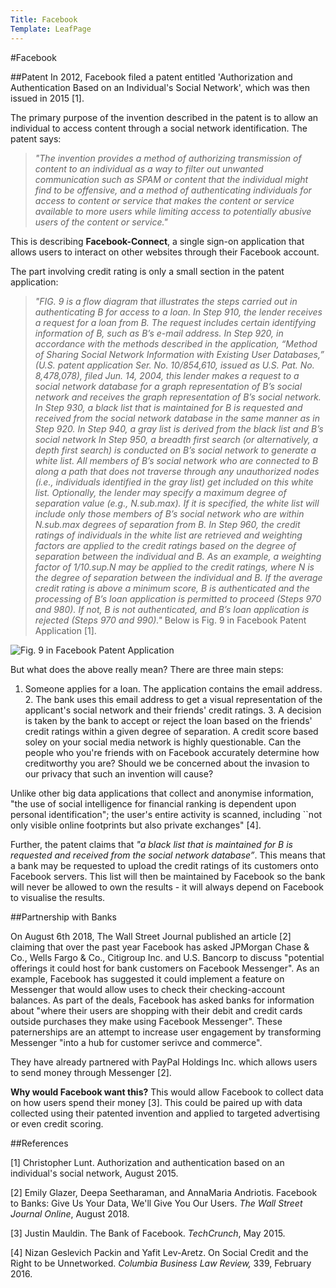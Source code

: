 ```yaml
---
Title: Facebook
Template: LeafPage
---
```


#Facebook

##Patent
In 2012, Facebook filed a patent entitled 'Authorization and Authentication Based on an Individual's Social Network', which was then issued in 2015 [1]. 

The primary purpose of the invention described in the patent is to allow an individual to access content through a social network identification. The patent says:
>*"The invention provides a method of authorizing transmission of content to an individual as a way to filter out unwanted communication such as SPAM or content that the individual might find to be offensive, and a method of authenticating individuals for access to content or service that makes the content or service available to more users while limiting access to potentially abusive users of the content or service."*

This is describing **Facebook-Connect**, a single sign-on application that allows users to interact on other websites through their Facebook account. 

The part involving credit rating is only a small section in the patent application:
>*"FIG. 9 is a flow diagram that illustrates the steps carried out in authenticating B for access to a loan. In Step 910, the lender receives a request for a loan from B. The request includes certain identifying information of B, such as B’s e-mail address. In Step 920, in accordance with the methods described in the application, “Method of Sharing Social Network Information with Existing User Databases,” (U.S. patent application Ser. No. 10/854,610, issued as U.S. Pat. No. 8,478,078), filed Jun. 14, 2004, this lender makes a request to a social network database for a graph representation of B’s social network and receives the graph representation of B’s social network. In Step 930, a black list that is maintained for B is requested and received from the social network database in the same manner as in Step 920. In Step 940, a gray list is derived from the black list and B’s social network In Step 950, a breadth first search (or alternatively, a depth first search) is conducted on B’s social network to generate a white list. All members of B’s social network who are connected to B along a path that does not traverse through any unauthorized nodes (i.e., individuals identified in the gray list) get included on this white list. Optionally, the lender may specify a maximum degree of separation value (e.g., N.sub.max). If it is specified, the white list will include only those members of B’s social network who are within N.sub.max degrees of separation from B. In Step 960, the credit ratings of individuals in the white list are retrieved and weighting factors are applied to the credit ratings based on the degree of separation between the individual and B. As an example, a weighting factor of 1/10.sup.N may be applied to the credit ratings, where N is the degree of separation between the individual and B. If the average credit rating is above a minimum score, B is authenticated and the processing of B’s loan application is permitted to proceed (Steps 970 and 980). If not, B is not authenticated, and B’s loan application is rejected (Steps 970 and 990)."*
Below is Fig. 9 in Facebook Patent Application [1].

![Fig. 9 in Facebook Patent Application](http://db716.user.srcf.net/eim/media/Figure9.png "Fig. 9 in Facebook Patent Application")


But what does the above really mean? There are three main steps:
  1. Someone applies for a loan. The application contains the email address.
	2. The bank uses this email address to get a visual representation of the applicant's social network and their friends' credit ratings. 
	3. A decision is taken by the bank to accept or reject the loan based on the friends' credit ratings within a given degree of separation. 
A credit score based soley on your social media network is highly questionable. Can the people who you're friends with on Facebook accurately determine how creditworthy you are? Should we be concerned about the invasion to our privacy that such an invention will cause?  

Unlike other big data applications that collect and anonymise information, "the use of social intelligence for financial ranking is dependent upon personal identification";  the user's entire activity is scanned, including ``not only visible online footprints but also private exchanges" [4].

Further, the patent claims that *"a black list that is maintained for B is requested and received from the social network database”*. This means that a bank may be requested to upload the credit ratings of its customers onto Facebook servers. This list will then be maintained by Facebook so the bank will never be allowed to own the results - it will always depend on Facebook to visualise the results.

##Partnership with Banks

On August 6th 2018, The Wall Street Journal published an article [2] claiming that over the past year Facebook has asked JPMorgan Chase \& Co., Wells Fargo & Co., Citigroup Inc. and U.S. Bancorp to discuss "potential offerings it could host for bank customers on Facebook Messenger". As an example, Facebook has suggested it could implement a feature on Messenger that would allow uses to check their checking-account balances. 
As part of the deals, Facebook has asked banks for information about "where their users are shopping with their debit and credit cards outside purchases they make using Facebook Messenger". These paternerships are an attempt to increase user engagement by transforming Messenger "into a hub for customer serivce and commerce". 

They have already partnered with PayPal Holdings Inc. which allows users to send money through Messenger [2].

**Why would Facebook want this?** This would allow Facebook to collect data on how users spend their money [3]. This could be paired up with data collected using their patented invention and applied to targeted advertising or even credit scoring.

##References

[1] Christopher Lunt. Authorization and authentication based on an individual's social network, August 2015. 

[2] Emily Glazer, Deepa Seetharaman, and AnnaMaria Andriotis. Facebook to Banks: Give Us Your Data, We'll Give You Our Users. *The Wall Street Journal Online*, August 2018. 

[3] Justin Mauldin. The Bank of Facebook. *TechCrunch*, May 2015. 

[4] Nizan Geslevich Packin and Yafit Lev-Aretz. On Social Credit and the Right to be Unnetworked. *Columbia Business Law Review,* 339, February 2016. 
